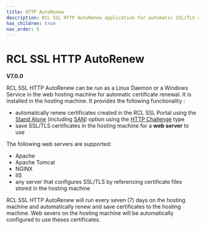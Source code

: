 ```yaml
---
title: HTTP AutoRenew 
description: RCL SSL HTTP AutoRenew application for automatic SSL/TLS certificate installation and renewal in Linux and Windows servers
has_children: true
nav_order: 5
---
```


# RCL SSL HTTP AutoRenew
**V7.0.0**

RCL SSL HTTP AutoRenew can be run as a Linux Daemon or a Windows Service in the web hosting machine for automatic certificate renewal. It is installed in the hosting machine. It provides the following functionality :

- automatically renew certificates created in the RCL SSL Portal using the [Stand Alone](../portal/stand-alone.md)
(including [SAN](../portal/stand-alone-san.md)) option using the [HTTP Challenge](../portal/stand-alone.md#completing-the-http-challenge) type
- save SSL/TLS certificates in the hosting machine for a **web server** to use 

The following web servers are supported:

- Apache
- Apache Tomcat
- NGINX
- IIS
- any server that configures SSL/TLS by referencing certificate files stored in the hosting machine

RCL SSL HTTP AutoRenew will run every seven (7) days on the hosting machine and automatically renew and save certificates to the hosting machine. Web severs on the hosting machine will be automatically configured to use theses certificates.